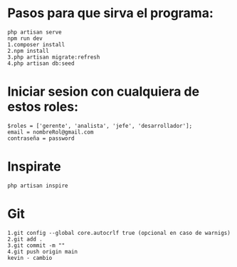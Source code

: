 # Pasos para que sirva el programa:
    php artisan serve
    npm run dev
    1.composer install
    2.npm install
    3.php artisan migrate:refresh
    4.php artisan db:seed 
# Iniciar sesion con cualquiera de estos roles:
    $roles = ['gerente', 'analista', 'jefe', 'desarrollador'];
    email = nombreRol@gmail.com
    contraseña = password
# Inspirate
    php artisan inspire
# Git
    1.git config --global core.autocrlf true (opcional en caso de warnigs)
    2.git add .
    3.git commit -m "" 
    4.git push origin main
    kevin - cambio
    